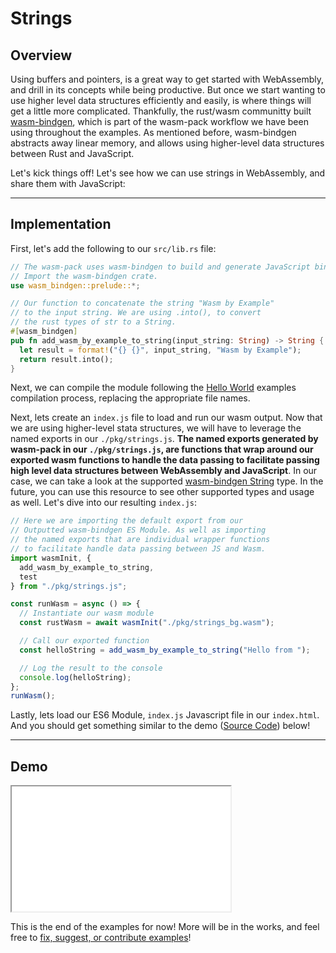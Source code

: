 # Strings

## Overview

Using buffers and pointers, is a great way to get started with WebAssembly, and drill in its concepts while being productive. But once we start wanting to use higher level data structures efficiently and easily, is where things will get a little more complicated. Thankfully, the rust/wasm communitty built [wasm-bindgen](https://github.com/rustwasm/wasm-bindgen), which is part of the wasm-pack workflow we have been using throughout the examples. As mentioned before, wasm-bindgen abstracts away linear memory, and allows using higher-level data structures between Rust and JavaScript.

Let's kick things off! Let's see how we can use strings in WebAssembly, and share them with JavaScript:

---

## Implementation

First, let's add the following to our `src/lib.rs` file:

```rust
// The wasm-pack uses wasm-bindgen to build and generate JavaScript binding file.
// Import the wasm-bindgen crate.
use wasm_bindgen::prelude::*;

// Our function to concatenate the string "Wasm by Example"
// to the input string. We are using .into(), to convert
// the rust types of str to a String.
#[wasm_bindgen]
pub fn add_wasm_by_example_to_string(input_string: String) -> String {
  let result = format!("{} {}", input_string, "Wasm by Example");
  return result.into();
}
```

Next, we can compile the module following the [Hello World](/example-redirect?exampleName=hello-world) examples compilation process, replacing the appropriate file names.

Next, lets create an `index.js` file to load and run our wasm output. Now that we are using higher-level stata structures, we will have to leverage the named exports in our `./pkg/strings.js`. **The named exports generated by wasm-pack in our `./pkg/strings.js`, are functions that wrap around our exported wasm functions to handle the data passing to facilitate passing high level data structures between WebAssembly and JavaScript**. In our case, we can take a look at the supported [wasm-bindgen String](https://rustwasm.github.io/docs/wasm-bindgen/reference/types/string.html) type. In the future, you can use this resource to see other supported types and usage as well. Let's dive into our resulting `index.js`:

```javascript
// Here we are importing the default export from our
// Outputted wasm-bindgen ES Module. As well as importing
// the named exports that are individual wrapper functions
// to facilitate handle data passing between JS and Wasm.
import wasmInit, {
  add_wasm_by_example_to_string,
  test
} from "./pkg/strings.js";

const runWasm = async () => {
  // Instantiate our wasm module
  const rustWasm = await wasmInit("./pkg/strings_bg.wasm");

  // Call our exported function
  const helloString = add_wasm_by_example_to_string("Hello from ");

  // Log the result to the console
  console.log(helloString);
};
runWasm();
```

Lastly, lets load our ES6 Module, `index.js` Javascript file in our `index.html`. And you should get something similar to the demo ([Source Code](/source-redirect?path=examples/strings/demo/rust)) below!

---

## Demo

<iframe width="350px" height="200px" title="Rust Demo" src="/examples/strings/demo/rust/"></iframe>

This is the end of the examples for now! More will be in the works, and feel free to [fix, suggest, or contribute examples](https://github.com/torch2424/wasm-by-example)!
